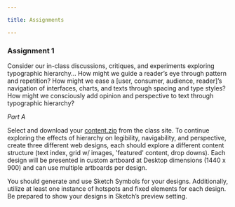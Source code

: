 ```yaml
---

title: Assignments

---
```


### Assignment 1

Consider our in-class discussions, critiques, and experiments exploring typographic hierarchy...
How might we guide a reader’s eye through pattern and repetition? How might we ease a [user, consumer, audience, reader]’s navigation of interfaces, charts, and texts through spacing and type styles? How might we consciously add opinion and perspective to text through typographic hierarchy?

*Part A*

Select and download your [content.zip](assets/content.zip) from the class site. To continue exploring the effects of hierarchy on legibility, navigability, and perspective, create three different web designs, each should explore a different content structure (text index, grid w/ images, 'featured' content, drop downs). Each design will be presented in custom artboard at Desktop dimensions (1440 x 900) and can use multiple artboards per design.

You should generate and use Sketch Symbols for your designs. Additionally, utilize at least one instance of hotspots and fixed elements for each design. Be prepared to show your designs in Sketch’s preview setting.
